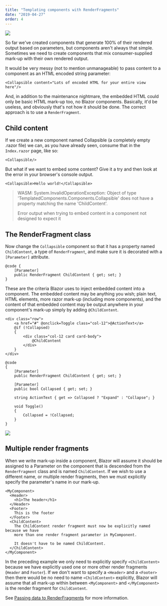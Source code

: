 ```yaml
---
title: "Templating components with RenderFragments"
date: "2019-04-27"
order: 4
---
```


[![](images/SourceLink.png)](https://github.com/mrpmorris/blazor-university/tree/master/src/TemplatedComponents/TemplatedComponents)

So far we've created components that generate 100% of their rendered output based on parameters, but components aren't always that simple. Sometimes we need to create components that mix consumer-supplied mark-up with their own rendered output.

It would be very messy (not to mention unmanageable) to pass content to a component as an HTML encoded string parameter:

```razor
<Collapsible content="Lots of encoded HTML for your entire view here"/>
```

And, in addition to the maintenance nightmare, the embedded HTML could only be basic HTML mark-up too, no Blazor components. Basically, it'd be useless, and obviously that's not how it should be done. The correct approach is to use a `RenderFragment`.

## Child content

If we create a new component named Collapsible (a completely empty .razor file) we can, as you have already seen, consume that in the `Index.razor` page, like so:

```razor
<Collapsible/>
```

But what if we want to embed some content? Give it a try and then look at the error in your browser's console output.

```razor
<Collapsible>Hello world!</Collapsible>
```

> WASM: System.InvalidOperationException: Object of type 'TemplatedComponents.Components.Collapsible' does not have a property matching the name 'ChildContent'.
>
> Error output when trying to embed content in a component not designed to expect it

## The RenderFragment class

Now change the `Collapsible` component so that it has a property named `ChildContent`, a type of `RenderFragment`, and make sure it is decorated with a `[Parameter]` attribute.

```razor
@code {
	[Parameter]
	public RenderFragment ChildContent { get; set; }
}
```

These are the criteria Blazor uses to inject embedded content into a component. The embedded content may be anything you wish; plain text, HTML elements, more razor mark-up (including more components), and the content of that embedded content may be output anywhere in your component's mark-up simply by adding `@ChildContent`.

```razor
<div class="row">
	<a href="#" @onclick=Toggle class="col-12">@ActionText</a>
	@if (!Collapsed)
	{
		<div class="col-12 card card-body">
			@ChildContent
		</div>
	}
</div>

@code
{
	[Parameter]
	public RenderFragment ChildContent { get; set; }

	[Parameter]
	public bool Collapsed { get; set; }

	string ActionText { get => Collapsed ? "Expand" : "Collapse"; }

	void Toggle()
	{
		Collapsed = !Collapsed;
	}
}
```

![](images/Collapsible.gif)

## Multiple render fragments

When we write mark-up inside a component, Blazor will assume it should be assigned to a Parameter on the component that is descended from the `RenderFragment` class and is named `ChildContent`. If we wish to use a different name, or multiple render fragments, then we must explicitly specify the parameter's name in our mark-up.

```razor
<MyComponent>
  <Header>
    <h1>The header</h1>
  </Header>
  <Footer>
    This is the footer
  </Footer>
  <ChildContent>
    The ChildContent render fragment must now be explicitly named because we have
    more than one render fragment parameter in MyComponent.

    It doesn't have to be named ChildContent.
  </ChildContent>
</MyComponent>
```

In the preceding example we only need to explicitly specify `<ChildContent>` because we have explicitly used one or more other render fragments (`Header` and `Footer`). If we don't want to specify a `<Header>` and a `<Footer>` then there would be no need to name `<ChildContent>` explicitly, Blazor will assume that all mark-up within between `<MyComponent>` and `</MyComponent>` is the render fragment for `ChildContent`.

See [Passing data to RenderFragments](/templating-components-with-renderfragements/passing-data-to-a-renderfragement/) for more information.
